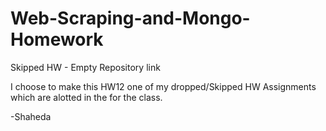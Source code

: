 # Web-Scraping-and-Mongo-Homework
Skipped HW - Empty Repository link 

I choose to make this HW12 one of my dropped/Skipped HW Assignments which are alotted in the for the class.

-Shaheda 
